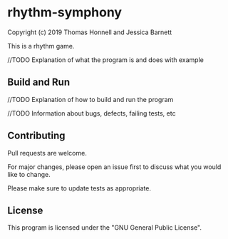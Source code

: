 # rhythm-symphony
Copyright (c) 2019 Thomas Honnell and Jessica Barnett

This is a rhythm game. 

//TODO Explanation of what the program is and does with example

## Build and Run
//TODO Explanation of how to build and run the program

//TODO Information about bugs, defects, failing tests, etc

## Contributing
Pull requests are welcome. 

For major changes, please open an issue first to discuss what you would like to change.

Please make sure to update tests as appropriate.

## License
This program is licensed under the "GNU General Public License".  
